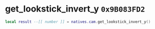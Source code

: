 # get_lookstick_invert_y `0x9B083FD2`

```lua
local result --[[ number ]] = natives.cam.get_lookstick_invert_y()
```